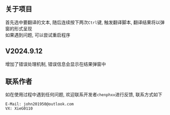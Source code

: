 ## 关于项目 
首先选中要翻译的文本, 随后连续按下两次`Ctrl`键, 触发翻译脚本, 翻译结果将以弹窗的形式呈现
<br>如果遇到问题, 可以尝试重启程序
## V2024.9.12 
增加了错误处理机制, 错误信息会显示在结果弹窗中 
## 联系作者 
如在使用过程中遇到任何问题, 欢迎联系开发者`chenphxx`进行反馈, 联系方式如下

```
E-Mail: john201950@outlook.com
VX: XieG0110
```
